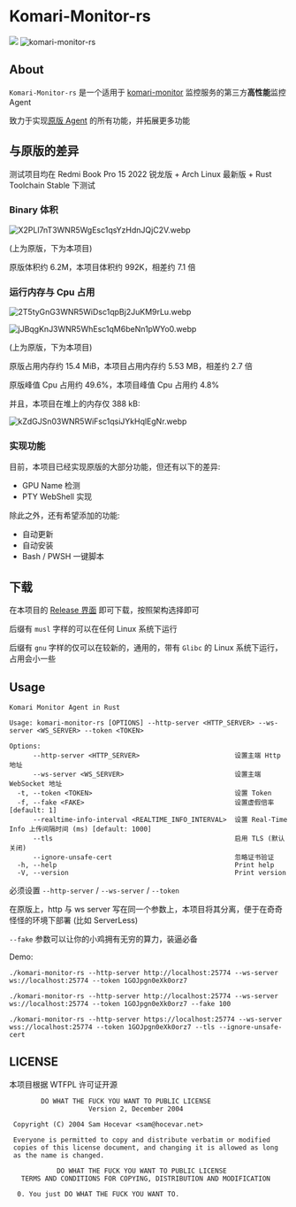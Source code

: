 # Komari-Monitor-rs

![](https://hitscounter.dev/api/hit?url=https%3A%2F%2Fgithub.com%2Frsbench%2Frsbench&label=&icon=github&color=%23160d27)
![komari-monitor-rs](https://socialify.git.ci/GenshinMinecraft/komari-monitor-rs/image?custom_description=Komari+%E7%AC%AC%E4%B8%89%E6%96%B9+Agent+%7C+%E9%AB%98%E6%80%A7%E8%83%BD&description=1&font=KoHo&forks=1&issues=1&language=1&name=1&owner=1&pattern=Floating+Cogs&pulls=1&stargazers=1&theme=Auto)

## About

`Komari-Monitor-rs` 是一个适用于 [komari-monitor](https://github.com/komari-monitor) 监控服务的第三方**高性能**监控 Agent

致力于实现[原版 Agent](https://github.com/komari-monitor/komari-agent) 的所有功能，并拓展更多功能

## 与原版的差异

测试项目均在 Redmi Book Pro 15 2022 锐龙版 + Arch Linux 最新版 + Rust Toolchain Stable 下测试

### Binary 体积

![X2PLl7nT3WNR5WgEsc1qsYzHdnJQjC2V.webp](https://www.nodeimage.com/i/9617/X2PLl7nT3WNR5WgEsc1qsYzHdnJQjC2V.png)

(上为原版，下为本项目)

原版体积约 6.2M，本项目体积约 992K，相差约 7.1 倍

### 运行内存与 Cpu 占用

![2T5tyGnG3WNR5WiDsc1qpBj2JuKM9rLu.webp](https://www.nodeimage.com/i/9617/2T5tyGnG3WNR5WiDsc1qpBj2JuKM9rLu.png)

![jJBqgKnJ3WNR5WhEsc1qM6beNn1pWYo0.webp](https://www.nodeimage.com/i/9617/jJBqgKnJ3WNR5WhEsc1qM6beNn1pWYo0.png)

(上为原版，下为本项目)

原版占用内存约 15.4 MiB，本项目占用内存约 5.53 MB，相差约 2.7 倍

原版峰值 Cpu 占用约 49.6%，本项目峰值 Cpu 占用约 4.8%

并且，本项目在堆上的内存仅 388 kB:

![kZdGJSn03WNR5WiFsc1qsiJYkHqlEgNr.webp](https://www.nodeimage.com/i/9617/kZdGJSn03WNR5WiFsc1qsiJYkHqlEgNr.png)

### 实现功能

目前，本项目已经实现原版的大部分功能，但还有以下的差异:
- GPU Name 检测
- PTY WebShell 实现

除此之外，还有希望添加的功能:
- 自动更新
- 自动安装
- Bash / PWSH 一键脚本

## 下载

在本项目的 [Release 界面](https://github.com/GenshinMinecraft/komari-monitor-rs/releases/tag/latest) 即可下载，按照架构选择即可

后缀有 `musl` 字样的可以在任何 Linux 系统下运行

后缀有 `gnu` 字样的仅可以在较新的，通用的，带有 `Glibc` 的 Linux 系统下运行，占用会小一些

## Usage

```
Komari Monitor Agent in Rust

Usage: komari-monitor-rs [OPTIONS] --http-server <HTTP_SERVER> --ws-server <WS_SERVER> --token <TOKEN>

Options:
      --http-server <HTTP_SERVER>                        设置主端 Http 地址
      --ws-server <WS_SERVER>                            设置主端 WebSocket 地址
  -t, --token <TOKEN>                                    设置 Token
  -f, --fake <FAKE>                                      设置虚假倍率 [default: 1]
      --realtime-info-interval <REALTIME_INFO_INTERVAL>  设置 Real-Time Info 上传间隔时间 (ms) [default: 1000]
      --tls                                              启用 TLS (默认关闭)
      --ignore-unsafe-cert                               忽略证书验证
  -h, --help                                             Print help
  -V, --version                                          Print version
```

必须设置 `--http-server` / `--ws-server` / `--token`

在原版上，http 与 ws server 写在同一个参数上，本项目将其分离，便于在奇奇怪怪的环境下部署 (比如 ServerLess)

`--fake` 参数可以让你的小鸡拥有无穷的算力，装逼必备

Demo:

```
./komari-monitor-rs --http-server http://localhost:25774 --ws-server ws://localhost:25774 --token 1GOJpgn0eXk0orz7
```

```
./komari-monitor-rs --http-server http://localhost:25774 --ws-server ws://localhost:25774 --token 1GOJpgn0eXk0orz7 --fake 100
```

```
./komari-monitor-rs --http-server https://localhost:25774 --ws-server wss://localhost:25774 --token 1GOJpgn0eXk0orz7 --tls --ignore-unsafe-cert
```

## LICENSE

本项目根据 WTFPL 许可证开源

```
        DO WHAT THE FUCK YOU WANT TO PUBLIC LICENSE 
                    Version 2, December 2004 

 Copyright (C) 2004 Sam Hocevar <sam@hocevar.net> 

 Everyone is permitted to copy and distribute verbatim or modified 
 copies of this license document, and changing it is allowed as long 
 as the name is changed. 

            DO WHAT THE FUCK YOU WANT TO PUBLIC LICENSE 
   TERMS AND CONDITIONS FOR COPYING, DISTRIBUTION AND MODIFICATION 

  0. You just DO WHAT THE FUCK YOU WANT TO.
```
